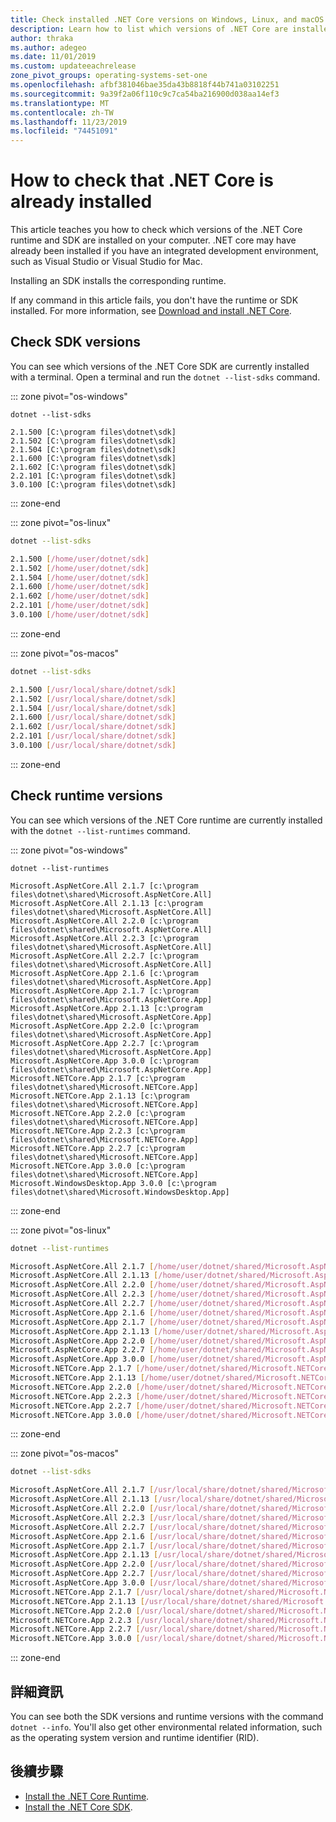 ```yaml
---
title: Check installed .NET Core versions on Windows, Linux, and macOS - .NET Core
description: Learn how to list which versions of .NET Core are installed on your computer. This includes the .NET Core runtime and SDK.
author: thraka
ms.author: adegeo
ms.date: 11/01/2019
ms.custom: updateeachrelease
zone_pivot_groups: operating-systems-set-one
ms.openlocfilehash: afbf381046bae35da43b8818f44b741a03102251
ms.sourcegitcommit: 9a39f2a06f110c9c7ca54ba216900d038aa14ef3
ms.translationtype: MT
ms.contentlocale: zh-TW
ms.lasthandoff: 11/23/2019
ms.locfileid: "74451091"
---
```

# <a name="how-to-check-that-net-core-is-already-installed"></a>How to check that .NET Core is already installed

This article teaches you how to check which versions of the .NET Core runtime and SDK are installed on your computer. .NET core may have already been installed if you have an integrated development environment, such as Visual Studio or Visual Studio for Mac.

Installing an SDK installs the corresponding runtime.

If any command in this article fails, you don't have the runtime or SDK installed. For more information, see [Download and install .NET Core](index.md).

## <a name="check-sdk-versions"></a>Check SDK versions

You can see which versions of the .NET Core SDK are currently installed with a terminal. Open a terminal and run the `dotnet --list-sdks` command.

::: zone pivot="os-windows"

```console
dotnet --list-sdks

2.1.500 [C:\program files\dotnet\sdk]
2.1.502 [C:\program files\dotnet\sdk]
2.1.504 [C:\program files\dotnet\sdk]
2.1.600 [C:\program files\dotnet\sdk]
2.1.602 [C:\program files\dotnet\sdk]
2.2.101 [C:\program files\dotnet\sdk]
3.0.100 [C:\program files\dotnet\sdk]
```

::: zone-end

::: zone pivot="os-linux"

```bash
dotnet --list-sdks

2.1.500 [/home/user/dotnet/sdk]
2.1.502 [/home/user/dotnet/sdk]
2.1.504 [/home/user/dotnet/sdk]
2.1.600 [/home/user/dotnet/sdk]
2.1.602 [/home/user/dotnet/sdk]
2.2.101 [/home/user/dotnet/sdk]
3.0.100 [/home/user/dotnet/sdk]
```

::: zone-end

::: zone pivot="os-macos"

```bash
dotnet --list-sdks

2.1.500 [/usr/local/share/dotnet/sdk]
2.1.502 [/usr/local/share/dotnet/sdk]
2.1.504 [/usr/local/share/dotnet/sdk]
2.1.600 [/usr/local/share/dotnet/sdk]
2.1.602 [/usr/local/share/dotnet/sdk]
2.2.101 [/usr/local/share/dotnet/sdk]
3.0.100 [/usr/local/share/dotnet/sdk]
```

::: zone-end

## <a name="check-runtime-versions"></a>Check runtime versions

You can see which versions of the .NET Core runtime are currently installed with the `dotnet --list-runtimes` command.

::: zone pivot="os-windows"

```console
dotnet --list-runtimes

Microsoft.AspNetCore.All 2.1.7 [c:\program files\dotnet\shared\Microsoft.AspNetCore.All]
Microsoft.AspNetCore.All 2.1.13 [c:\program files\dotnet\shared\Microsoft.AspNetCore.All]
Microsoft.AspNetCore.All 2.2.0 [c:\program files\dotnet\shared\Microsoft.AspNetCore.All]
Microsoft.AspNetCore.All 2.2.3 [c:\program files\dotnet\shared\Microsoft.AspNetCore.All]
Microsoft.AspNetCore.All 2.2.7 [c:\program files\dotnet\shared\Microsoft.AspNetCore.All]
Microsoft.AspNetCore.App 2.1.6 [c:\program files\dotnet\shared\Microsoft.AspNetCore.App]
Microsoft.AspNetCore.App 2.1.7 [c:\program files\dotnet\shared\Microsoft.AspNetCore.App]
Microsoft.AspNetCore.App 2.1.13 [c:\program files\dotnet\shared\Microsoft.AspNetCore.App]
Microsoft.AspNetCore.App 2.2.0 [c:\program files\dotnet\shared\Microsoft.AspNetCore.App]
Microsoft.AspNetCore.App 2.2.7 [c:\program files\dotnet\shared\Microsoft.AspNetCore.App]
Microsoft.AspNetCore.App 3.0.0 [c:\program files\dotnet\shared\Microsoft.AspNetCore.App]
Microsoft.NETCore.App 2.1.7 [c:\program files\dotnet\shared\Microsoft.NETCore.App]
Microsoft.NETCore.App 2.1.13 [c:\program files\dotnet\shared\Microsoft.NETCore.App]
Microsoft.NETCore.App 2.2.0 [c:\program files\dotnet\shared\Microsoft.NETCore.App]
Microsoft.NETCore.App 2.2.3 [c:\program files\dotnet\shared\Microsoft.NETCore.App]
Microsoft.NETCore.App 2.2.7 [c:\program files\dotnet\shared\Microsoft.NETCore.App]
Microsoft.NETCore.App 3.0.0 [c:\program files\dotnet\shared\Microsoft.NETCore.App]
Microsoft.WindowsDesktop.App 3.0.0 [c:\program files\dotnet\shared\Microsoft.WindowsDesktop.App]
```

::: zone-end

::: zone pivot="os-linux"

```bash
dotnet --list-runtimes

Microsoft.AspNetCore.All 2.1.7 [/home/user/dotnet/shared/Microsoft.AspNetCore.All]
Microsoft.AspNetCore.All 2.1.13 [/home/user/dotnet/shared/Microsoft.AspNetCore.All]
Microsoft.AspNetCore.All 2.2.0 [/home/user/dotnet/shared/Microsoft.AspNetCore.All]
Microsoft.AspNetCore.All 2.2.3 [/home/user/dotnet/shared/Microsoft.AspNetCore.All]
Microsoft.AspNetCore.All 2.2.7 [/home/user/dotnet/shared/Microsoft.AspNetCore.All]
Microsoft.AspNetCore.App 2.1.6 [/home/user/dotnet/shared/Microsoft.AspNetCore.App]
Microsoft.AspNetCore.App 2.1.7 [/home/user/dotnet/shared/Microsoft.AspNetCore.App]
Microsoft.AspNetCore.App 2.1.13 [/home/user/dotnet/shared/Microsoft.AspNetCore.App]
Microsoft.AspNetCore.App 2.2.0 [/home/user/dotnet/shared/Microsoft.AspNetCore.App]
Microsoft.AspNetCore.App 2.2.7 [/home/user/dotnet/shared/Microsoft.AspNetCore.App]
Microsoft.AspNetCore.App 3.0.0 [/home/user/dotnet/shared/Microsoft.AspNetCore.App]
Microsoft.NETCore.App 2.1.7 [/home/user/dotnet/shared/Microsoft.NETCore.App]
Microsoft.NETCore.App 2.1.13 [/home/user/dotnet/shared/Microsoft.NETCore.App]
Microsoft.NETCore.App 2.2.0 [/home/user/dotnet/shared/Microsoft.NETCore.App]
Microsoft.NETCore.App 2.2.3 [/home/user/dotnet/shared/Microsoft.NETCore.App]
Microsoft.NETCore.App 2.2.7 [/home/user/dotnet/shared/Microsoft.NETCore.App]
Microsoft.NETCore.App 3.0.0 [/home/user/dotnet/shared/Microsoft.NETCore.App]
```

::: zone-end

::: zone pivot="os-macos"

```bash
dotnet --list-sdks

Microsoft.AspNetCore.All 2.1.7 [/usr/local/share/dotnet/shared/Microsoft.AspNetCore.All]
Microsoft.AspNetCore.All 2.1.13 [/usr/local/share/dotnet/shared/Microsoft.AspNetCore.All]
Microsoft.AspNetCore.All 2.2.0 [/usr/local/share/dotnet/shared/Microsoft.AspNetCore.All]
Microsoft.AspNetCore.All 2.2.3 [/usr/local/share/dotnet/shared/Microsoft.AspNetCore.All]
Microsoft.AspNetCore.All 2.2.7 [/usr/local/share/dotnet/shared/Microsoft.AspNetCore.All]
Microsoft.AspNetCore.App 2.1.6 [/usr/local/share/dotnet/shared/Microsoft.AspNetCore.App]
Microsoft.AspNetCore.App 2.1.7 [/usr/local/share/dotnet/shared/Microsoft.AspNetCore.App]
Microsoft.AspNetCore.App 2.1.13 [/usr/local/share/dotnet/shared/Microsoft.AspNetCore.App]
Microsoft.AspNetCore.App 2.2.0 [/usr/local/share/dotnet/shared/Microsoft.AspNetCore.App]
Microsoft.AspNetCore.App 2.2.7 [/usr/local/share/dotnet/shared/Microsoft.AspNetCore.App]
Microsoft.AspNetCore.App 3.0.0 [/usr/local/share/dotnet/shared/Microsoft.AspNetCore.App]
Microsoft.NETCore.App 2.1.7 [/usr/local/share/dotnet/shared/Microsoft.NETCore.App]
Microsoft.NETCore.App 2.1.13 [/usr/local/share/dotnet/shared/Microsoft.NETCore.App]
Microsoft.NETCore.App 2.2.0 [/usr/local/share/dotnet/shared/Microsoft.NETCore.App]
Microsoft.NETCore.App 2.2.3 [/usr/local/share/dotnet/shared/Microsoft.NETCore.App]
Microsoft.NETCore.App 2.2.7 [/usr/local/share/dotnet/shared/Microsoft.NETCore.App]
Microsoft.NETCore.App 3.0.0 [/usr/local/share/dotnet/shared/Microsoft.NETCore.App]
```

::: zone-end

## <a name="more-information"></a>詳細資訊

You can see both the SDK versions and runtime versions with the command `dotnet --info`. You'll also get other environmental related information, such as the operating system version and runtime identifier (RID).

## <a name="next-steps"></a>後續步驟

- [Install the .NET Core Runtime](runtime.md).
- [Install the .NET Core SDK](sdk.md).
